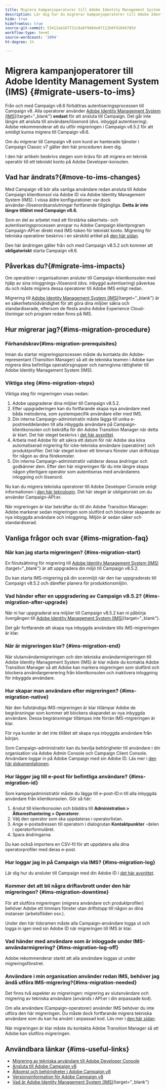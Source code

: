 ```yaml
---
title: Migrera kampanjoperatorer till Adobe Identity Management System (IMS)
description: Lär dig hur du migrerar kampanjoperatorer till Adobe Identity Management System (IMS)
hide: true
hidefromtoc: true
source-git-commit: 53412ab167721c8a8f9d84e07112b0f410d4785d
workflow-type: tm+mt
source-wordcount: '1094'
ht-degree: 1%

---
```


# Migrera kampanjoperatorer till Adobe Identity Management System (IMS) {#migrate-users-to-ims}

Från och med Campaign v8.6 förbättras autentiseringsprocessen till Campaign v8. Alla operatorer använder [Adobe Identity Management System (IMS)](https://helpx.adobe.com/enterprise/using/identity.html){target="_blank"} **endast** för att ansluta till Campaign. Det går inte längre att ansluta till användare/lösenord (dvs. inbyggd autentisering). Adobe rekommenderar att du utför migreringen i Campaign v8.5.2 för att smidigt kunna migrera till Campaign v8.6.

Om du migrerar till Campaign v8 som kund av hanterade tjänster i Campaign Classic v7 gäller den här proceduren även dig.

I den här artikeln beskrivs stegen som krävs för att migrera en teknisk operatör till ett tekniskt konto på Adobe Developer-konsolen.

## Vad har ändrats?{#move-to-ims-changes}

Med Campaign v8 bör alla vanliga användare redan ansluta till Adobe Campaign klientkonsol via Adobe ID via Adobe Identity Management System (IMS). I vissa äldre konfigurationer var dock användar-/lösenordsanslutningar fortfarande tillgängliga. **Detta är inte längre tillåtet med Campaign v8.6.**

Som en del av arbetet med att förstärka säkerhets- och autentiseringsprocessen anropar nu Adobe Campaign klientprogram Campaign-API:er direkt med IMS-token för tekniskt konto. Migrering för tekniska operatörer beskrivs i en särskild artikel på [den här sidan](ims-migration.md).

Den här ändringen gäller från och med Campaign v8.5.2 och kommer att **obligatoriskt** starta Campaign v8.6.

## Påverkas du?{#migrate-ims-impacts}

Om operatörer i organisationen ansluter till Campaign-klientkonsolen med hjälp av sina inloggnings-/lösenord (dvs. inbyggd autentisering) påverkas du och måste migrera dessa operatorer till Adobe IMS enligt nedan.

Migrering till [Adobe Identity Management System (IMS)](https://helpx.adobe.com/enterprise/using/identity.html){target="_blank"} är en säkerhetsnödvändighet för att göra dina miljöer säkra och standardiserade, eftersom de flesta andra Adobe Experience Cloud-lösningar och program redan finns på IMS.

## Hur migrerar jag?{#ims-migration-procedure}

### Förhandskrav{#ims-migration-prerequisites}

Innan du startar migreringsprocessen måste du kontakta din Adobe-representant (Transition Manager) så att de tekniska teamen i Adobe kan migrera dina befintliga operatörsgrupper och namngivna rättigheter till Adobe Identity Management System (IMS).

### Viktiga steg {#ims-migration-steps}

Viktiga steg för migreringen visas nedan:

1. Adobe uppgraderar dina miljöer till Campaign v8.5.2.
1. Efter uppgraderingen kan du fortfarande skapa nya användare med båda metoderna, som systemspecifik användare eller med IMS.
1. Din interna Campaign-administratör måste lägga till unika e-postmeddelanden till alla inbyggda användare på Campaign-klientkonsolen och bekräfta för din Adobe Transition Manager när detta är klart. Det här steget beskrivs i [det här avsnittet](#ims-migration-id).
1. Arbeta med Adobe för att säkra ett datum för när Adobe ska köra automatiserad migrering för icke-tekniska användare (operatörer) och produktprofiler. Det här steget kräver ett timmars fönster utan driftstopp för någon av dina förekomster.
1. Din interna Campaign-administratör validerar dessa ändringar och godkänner dem. Efter den här migreringen får du inte längre skapa någon ytterligare operator som autentiseras med användarens inloggning och lösenord.

Nu kan du migrera tekniska operatorer till Adobe Developer Console enligt informationen i [den här teknologin](ims-migration.md). Det här steget är obligatoriskt om du använder Campaign-API:er.

När migreringen är klar bekräftar du till din Adobe Transition Manager: Adobe markerar sedan migreringen som slutförd och blockerar skapande av nya inbyggda användare och inloggning. Miljön är sedan säker och standardiserad.

## Vanliga frågor och svar {#ims-migration-faq}

### När kan jag starta migreringen? {#ims-migration-start}

En förutsättning för migrering till [Adobe Identity Management System (IMS)](https://helpx.adobe.com/enterprise/using/identity.html){target="_blank"} är att uppgradera din miljö till Campaign v8.5.2.

Du kan starta IMS-migrering på din scenmiljö när den har uppgraderats till Campaign v8.5.2 och därefter planera för produktionsmiljön.

### Vad händer efter en uppgradering av Campaign v8.5.2? {#ims-migration-after-upgrade}

När ni har uppgraderat era miljöer till Campaign v8.5.2 kan ni påbörja övergången till [Adobe Identity Management System (IMS)](https://helpx.adobe.com/enterprise/using/identity.html){target="_blank"}.

Det går fortfarande att skapa nya inbyggda användare tills IMS-migreringen är klar.

### När är migreringen klar? {#ims-migration-end}

När slutanvändarmigreringen och den tekniska användarmigreringen till Adobe Identity Management System (IMS) är klar måste du kontakta Adobe Transition Manager så att Adobe kan markera migreringen som slutförd och blockera användargenerering från klientkonsolen och inaktivera inloggning för inbyggda användare.


### Hur skapar man användare efter migreringen? {#ims-migration-native}

När den fullständiga IMS-migreringen är klar tillämpar Adobe de begränsningar som kommer att blockera skapandet av nya inbyggda användare. Dessa begränsningar tillämpas inte förrän IMS-migreringen är klar.

För nya kunder är det inte tillåtet att skapa nya inbyggda användare från början.

Som Campaign-administratör kan du bevilja behörigheter till användare i din organisation via Adobe Admin Console och Campaign Client Console. Användare loggar in på Adobe Campaign med sin Adobe ID. Läs mer i [den här dokumentationen](../../v8/start/gs-permissions.md).

### Hur lägger jag till e-post för befintliga användare? {#ims-migration-id}

Som kampanjadministratör måste du lägga till e-post-ID:n till alla inbyggda användare från klientkonsolen. Gör så här:

1. Anslut till klientkonsolen och bläddra till **Administration > Åtkomsthantering > Operatorer**.
1. Välj den operator som ska uppdateras i operatorlistan.
1. Ange e-postadressen till operatorn i dialogrutan **Kontaktpunkter** -delen i operatorformuläret.
1. Spara ändringarna.

Du kan också importera en CSV-fil för att uppdatera alla dina operatorprofiler med deras e-post.


### Hur loggar jag in på Campaign via IMS? {#ims-migration-log}

Lär dig hur du ansluter till Campaign med din Adobe ID i [det här avsnittet](../../v8/start/connect.md).

### Kommer det att bli några driftavbrott under den här migreringen? {#ims-migration-downtime}

För att slutföra migreringen (migrera användare och produktprofiler) behöver Adobe ett timmars fönster utan driftstopp till någon av dina instanser (arbetsflöden osv.).

Under den här tidsramen måste alla Campaign-användare logga ut och logga in igen med sin Adobe ID när migreringen till IMS är klar.

### Vad händer med användare som är inloggade under IMS-användarmigrering? {#ims-migration-log-off}

Adobe rekommenderar starkt att alla användare loggas ut under migreringsfönstret.

### Användare i min organisation använder redan IMS, behöver jag ändå utföra IMS-migrering?{#ims-migration-needed}

Det finns två aspekter av migreringen: migrering av slutanvändare och migrering av tekniska användare (används i API:er i din anpassade kod).

Om alla användare (Campaign-operatorer) använder IMS behöver du inte utföra den här migreringen. Du måste dock fortfarande migrera tekniska användare som du kan ha använt i anpassad kod. Läs mer i [den här sidan](ims-migration.md).

När migreringen är klar måste du kontakta Adobe Transition Manager så att Adobe kan slutföra migreringen.

## Användbara länkar {#ims-useful-links}

* [Migrering av tekniska användare till Adobe Developer Console](ims-migration.md)
* [Ansluta till Adobe Campaign v8](../../v8/start/connect.md)
* [Åtkomst och behörigheter i Adobe Campaign v8](../../v8/start/gs-permissions.md)
* [Versionsinformation för Adobe Campaign v8](../../v8/start/release-notes.md)
* [Vad är Adobe Identity Management System (IMS)](https://helpx.adobe.com/enterprise/using/identity.html){target="_blank"}

